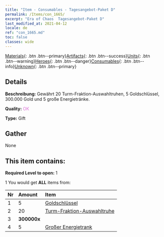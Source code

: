 ```yaml
---
title: "Item - Consumables - Tagesangebot-Paket D"
permalink: /Items/con_1665/
excerpt: "Era of Chaos  Tagesangebot-Paket D"
last_modified_at: 2021-04-12
locale: de
ref: "con_1665.md"
toc: false
classes: wide
---
```

 [Materials](/de/Items/){: .btn .btn--primary}[Artifacts](/de/Items/Artifacts/){: .btn .btn--success}[Units](/de/Items/Units/){: .btn .btn--warning}[Heroes](/de/Items/Heroes/){: .btn .btn--danger}[Consumables](/de/Items/Consumables/){: .btn .btn--info}[Unknown](/de/Items/Unknown/){: .btn .btn--primary}

## Details
 **Beschreibung:** Gewährt 20 Turm-Fraktion-Auswahltruhen, 5 Goldschlüssel, 300.000 Gold und 5 große Energietränke.

 **Quality:** <span style="color: #DA70D6">OK</span>

 **Type:** Gift

## Gather

  None

## This item contains:

 **Required Level to open:** 1

 1 You would get **ALL** items  from:

  | Nr | Amount |     Item    |
  |:---|:-------|:------------|
  | 1 | 5 | [Goldschlüssel](/de/Items/con_783/) | 
  | 2 | 20 | [Turm-Fraktion-Auswahltruhe](/de/Items/con_1666/) | 
  | 3 |  **300000x** | <i class="fas fa-coins"/> |  | 
  | 4 | 5 | [Großer Energietrank](/de/Items/con_706/) | 
